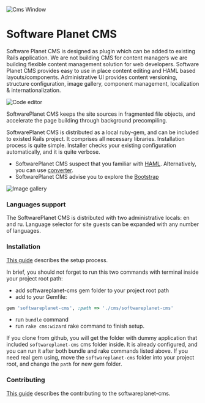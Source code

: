 ![Cms Window](http://softwareplanetpro.com/static/img/sp_logo.png?v=2e51f "SoftwarePlanet")

Software Planet CMS
==================

Software Planet CMS is designed as plugin which can be added to existing Rails application.
We are not building CMS for content managers we are building flexible content management solution
for web developers. Software Planet CMS provides easy to use in place content editing and HAML based layouts/components.
Administrative UI provides content versioning, structure configuration, image gallery, component management, localization & internationalization.

![Code editor](https://github.com/softwareplanet/cms/blob/master/doc/code.png?raw=true "Code editor")

SoftwarePlanet CMS keeps the site sources in fragmented file objects, and accelerate the page building through background precompiling.

SoftwarePlanet CMS is distributed as a local ruby-gem, and can be included to existed Rails project.
It comprises all necessary libraries. Installation process is quite simple.
Installer checks your existing configuration automatically, and it is quite verbose.

* SoftwarePlanet CMS suspect that you familiar with [HAML](http://haml.info/). Alternatively, you can use [converter](http://html2haml.heroku.com/).
* SoftwarePlanet CMS advise you to explore the [Bootstrap](http://twitter.github.io/bootstrap/)

![Image gallery](https://github.com/softwareplanet/cms/blob/master/doc/gallery.png?raw=true "Image gallery")

### Languages support

The SoftwarePlanet CMS is distributed with two administrative locals: en and ru.
Language selector for site guests can be expanded with any number of languages.

### Installation

[This guide](http://htmlpreview.github.io/?https://raw.github.com/softwareplanet/cms/master/softwareplanet-cms/guide/compiled/setup.html)
describes the setup process.

In brief, you should not forget to run this two commands with terminal inside your project root path:

- add softwareplanet-cms gem folder to your project root path
- add to your Gemfile:

```ruby
gem 'softwareplanet-cms', :path => './cms/softwareplanet-cms'
```
- run `bundle` command
- run `rake cms:wizard` rake command to finish setup.

If you clone from github, you will get the folder with dummy application that included `softwareplanet-cms` cms 
folder inside. It is already configured, and you can run it after both bundle and rake commands listed above.
If you need real gem using, move the `softwareplanet-cms` folder into your project root, and change the `path` for new gem folder.

### Contributing

[This guide](http://htmlpreview.github.io/?https://raw.github.com/softwareplanet/cms/master/softwareplanet-cms/guide/compiled/contributing.html)
describes the contributing to the softwareplanet-cms.
